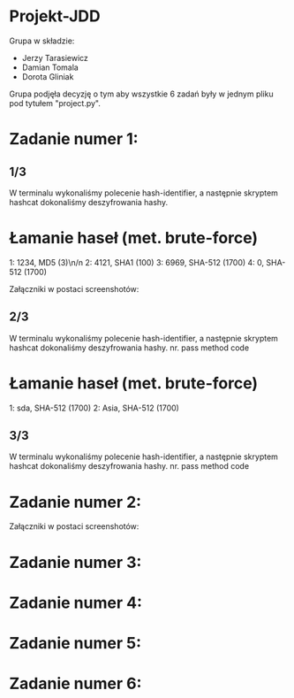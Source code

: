 # Projekt-JDD

Grupa w składzie:
- Jerzy Tarasiewicz
- Damian Tomala
- Dorota Gliniak

Grupa podjęła decyzję o tym aby wszystkie 6 zadań były w jednym pliku pod tytułem "project.py".

# Zadanie numer 1:

## 1/3  
W terminalu wykonaliśmy polecenie hash-identifier, a następnie skryptem hashcat dokonaliśmy deszyfrowania hashy.

# Łamanie haseł (met. brute-force)
1: 1234, MD5 (3)\n/n
2: 4121, SHA1 (100)
3: 6969, SHA-512 (1700)
4: 0, SHA-512 (1700)

Załączniki w postaci screenshotów:


## 2/3 
W terminalu wykonaliśmy polecenie hash-identifier, a następnie skryptem hashcat dokonaliśmy deszyfrowania hashy.
nr. pass method code

# Łamanie haseł (met. brute-force)
1: sda, SHA-512 (1700)
2: Asia, SHA-512 (1700)

## 3/3 
W terminalu wykonaliśmy polecenie hash-identifier, a następnie skryptem hashcat dokonaliśmy deszyfrowania hashy.
nr. pass method code

# Zadanie numer 2:

Załączniki w postaci screenshotów:


# Zadanie numer 3:

# Zadanie numer 4:

# Zadanie numer 5:

# Zadanie numer 6:
